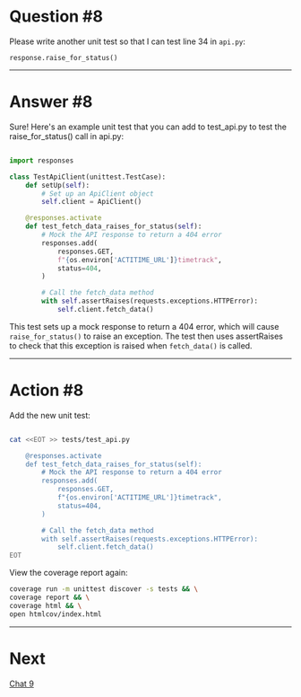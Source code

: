 # Question #8

Please write another unit test so that I can test line 34 in `api.py`:

```
response.raise_for_status() 
```
---

# Answer #8

Sure! Here's an example unit test that you can add to test_api.py to test the raise_for_status() call in api.py:

```python

import responses

class TestApiClient(unittest.TestCase):
    def setUp(self):
        # Set up an ApiClient object
        self.client = ApiClient()

    @responses.activate
    def test_fetch_data_raises_for_status(self):
        # Mock the API response to return a 404 error
        responses.add(
            responses.GET,
            f"{os.environ['ACTITIME_URL']}timetrack",
            status=404,
        )

        # Call the fetch_data method
        with self.assertRaises(requests.exceptions.HTTPError):
            self.client.fetch_data()
```

This test sets up a mock response to return a 404 error, which will cause `raise_for_status()` to raise an exception. The test then uses assertRaises to check that this exception is raised when `fetch_data()` is called.

---

# Action #8

Add the new unit test:

```bash

cat <<EOT >> tests/test_api.py

    @responses.activate
    def test_fetch_data_raises_for_status(self):
        # Mock the API response to return a 404 error
        responses.add(
            responses.GET,
            f"{os.environ['ACTITIME_URL']}timetrack",
            status=404,
        )

        # Call the fetch_data method
        with self.assertRaises(requests.exceptions.HTTPError):
            self.client.fetch_data()
EOT
```

View the coverage report again:

```bash
coverage run -m unittest discover -s tests && \
coverage report && \
coverage html && \
open htmlcov/index.html
```

---

# Next

[Chat 9](9.md)
